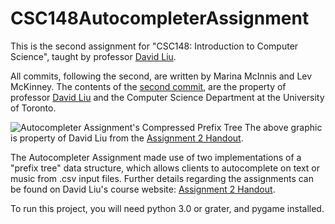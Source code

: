 # CSC148AutocompleterAssignment

This is the second assignment for "CSC148: Introduction to Computer Science", taught by professor [David Liu](https://www.cs.toronto.edu/~david/).

All commits, following the second, are written by Marina McInnis and Lev McKinney. The contents of the [second commit](https://github.com/marinamcinnis/CSC148AutocompleterAssignment/commit/1db1366d7bf81c2952461726364f42518f941244), are the property of professor [David Liu](https://www.cs.toronto.edu/~david/) and the Computer Science Department at the University of Toronto.

![Autocompleter Assignment's Compressed Prefix Tree](https://github.com/marinamcinnis/CSC148AutocompleterAssignment/blob/master/compressed_prefix_tree.jpg)
The above graphic is property of David Liu from the [Assignment 2 Handout](https://www.teach.cs.toronto.edu/~csc148h/fall/assignments/a2/handout/a2.html).

The Autocompleter Assignment made use of two implementations of a "prefix tree" data structure, which allows clients to autocomplete on text or music from .csv input files. Further details regarding the assignments can be found on David Liu's course website: [Assignment 2 Handout](https://www.teach.cs.toronto.edu/~csc148h/fall/assignments/a2/handout/a2.html).

To run this project, you will need python 3.0 or grater, and pygame installed.
